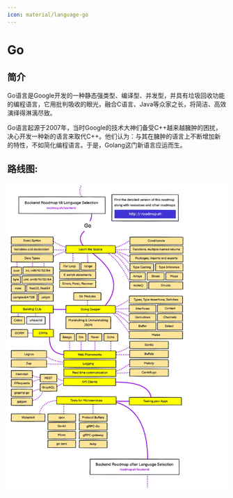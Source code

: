 ```yaml
---
icon: material/language-go
---
```


# Go

## 简介

Go语言是Google开发的一种静态强类型、编译型、并发型，并具有垃圾回收功能的编程语言，它用批判吸收的眼光，融合C语言、Java等众家之长，将简洁、高效演绎得淋漓尽致。

Go语言起源于2007年，当时Google的技术大神们备受C++越来越臃肿的困扰，决心开发一种新的语言来取代C++。他们认为：与其在臃肿的语言上不断增加新的特性，不如简化编程语言。于是，Golang这门新语言应运而生。

## 路线图:
![](../img/GoRoadmap.jpg)
